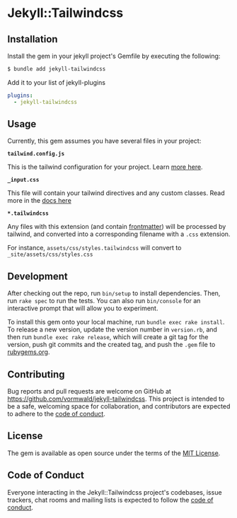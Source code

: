 # Jekyll::Tailwindcss

## Installation

Install the gem in your jekyll project's Gemfile by executing the following:

```sh
$ bundle add jekyll-tailwindcss
```

Add it to your list of jekyll-plugins

```yml
plugins:
  - jekyll-tailwindcss
```

## Usage

Currently, this gem assumes you have several files in your project:

**`tailwind.config.js`**

This is the tailwind configuration for your project. Learn [more here](https://tailwindcss.com/docs/configuration).

**`_input.css`**

This file will contain your tailwind directives and any custom classes. Read more in the [docs here](https://tailwindcss.com/docs/functions-and-directives#config)

**`*.tailwindcss`**

Any files with this extension (and contain [frontmatter](https://jekyllrb.com/docs/front-matter/)) will be processed by tailwind, and converted into a corresponding filename with a `.css` extension.

For instance, `assets/css/styles.tailwindcss` will convert to `_site/assets/css/styles.css`


## Development

After checking out the repo, run `bin/setup` to install dependencies. Then, run `rake spec` to run the tests. You can also run `bin/console` for an interactive prompt that will allow you to experiment.

To install this gem onto your local machine, run `bundle exec rake install`. To release a new version, update the version number in `version.rb`, and then run `bundle exec rake release`, which will create a git tag for the version, push git commits and the created tag, and push the `.gem` file to [rubygems.org](https://rubygems.org).

## Contributing

Bug reports and pull requests are welcome on GitHub at https://github.com/vormwald/jekyll-tailwindcss. This project is intended to be a safe, welcoming space for collaboration, and contributors are expected to adhere to the [code of conduct](https://github.com/vormwald/jekyll-tailwindcss/blob/main/CODE_OF_CONDUCT.md).

## License

The gem is available as open source under the terms of the [MIT License](https://opensource.org/licenses/MIT).

## Code of Conduct

Everyone interacting in the Jekyll::Tailwindcss project's codebases, issue trackers, chat rooms and mailing lists is expected to follow the [code of conduct](https://github.com/vormwald/jekyll-tailwindcss/blob/main/CODE_OF_CONDUCT.md).
